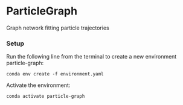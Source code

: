 # ParticleGraph
Graph network fitting particle trajectories

### Setup
Run the following line from the terminal to create a new environment particle-graph:
```
conda env create -f environment.yaml
```

Activate the environment:
```
conda activate particle-graph
```